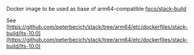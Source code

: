 
Docker image to be used as base of arm64-compatible [fpco/stack-build](https://hub.docker.com/r/fpco/stack-build/)

See [https://github.com/peterbecich/stack/tree/arm64/etc/dockerfiles/stack-build/lts-10.0](https://github.com/peterbecich/stack/tree/arm64/etc/dockerfiles/stack-build/lts-10.0)
